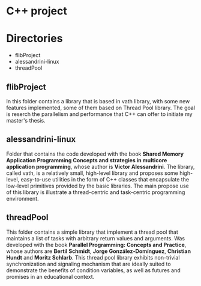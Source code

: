 # C++ project

# Directories

- flibProject
- alessandrini-linux
- threadPool

## flibProject

In this folder contains a library that is based in vath library, with some new features implemented, some of them based on Thread Pool library. The goal is reserch the parallelism and performance that C++ can offer to initiate my master's thesis.

## alessandrini-linux

Folder that contains the code developed with the book **Shared Memory Application Programming Concepts and strategies in multicore application programming**, whose author is **Victor Alessandrini**. The library, called vath, is a relatively small, high-level library and proposes some high-level, easy-to-use utilities in the form of C++ classes that encapsulate the low-level primitives provided by the basic libraries. The main propose use of this library is illustrate a thread-centric and task-centric programming environment.

## threadPool

This folder contains a simple library that implement a thread pool that maintains a list of tasks with arbitrary return values and arguments. Was developed with the book **Parallel Programming: Concepts and Practice**, whose authors are **Bertil Schmidt**, **Jorge González-Domínguez**, **Christian Hundt** and **Moritz Schlarb**. This thread pool library exhibits non-trivial synchronization and signaling mechanism that are ideally suited to
demonstrate the benefits of condition variables, as well as futures and promises in an educational context.
